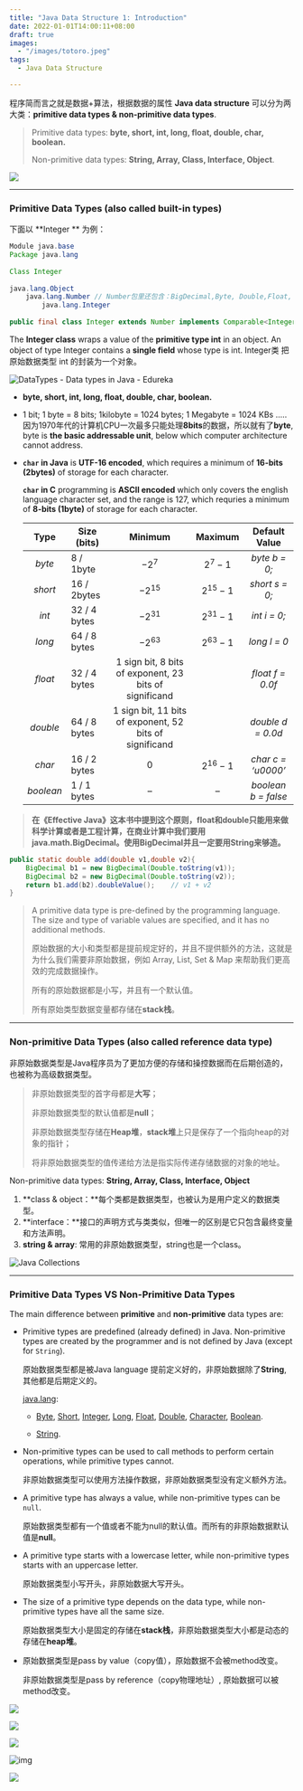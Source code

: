 ```yaml
---
title: "Java Data Structure 1: Introduction"
date: 2022-01-01T14:00:11+08:00
draft: true
images:
  - "/images/totoro.jpeg"
tags: 
  - Java Data Structure

---
```


程序简而言之就是数据+算法，根据数据的属性 **Java data structure** 可以分为两大类：**primitive data types & non-primitive data types**.

> Primitive data types: **byte, short, int, long, float, double, char, boolean.** 
>
> Non-primitive data types: **String, Array, Class, Interface, Object**.

![](https://cdn.jsdelivr.net/gh/daiweinus/blog_pictures/202201041727487.png)

---

### Primitive Data Types (also called built-in types)

下面以 **Integer ** 为例：

```java
Module java.base
Package java.lang
   
Class Integer
  
java.lang.Object
    java.lang.Number // Number包里还包含：BigDecimal,Byte, Double,Float, Integer, Long,Short 等子包
        java.lang.Integer
  
public final class Integer extends Number implements Comparable<Integer>
```

The **Integer class** wraps a value of the **primitive type  int** in an object. An object of type Integer contains a **single field** whose type is int.     Integer类 把原始数据类型 int 的封装为一个对象。



![DataTypes - Data types in Java - Edureka](https://www.edureka.co/blog/wp-content/uploads/2017/04/Primitive_Data_Type.png)



* **byte, short, int, long, float, double, char, boolean.** 

* 1 bit; 1 byte = 8 bits; 1kilobyte = 1024 bytes; 1 Megabyte = 1024 KBs .....因为1970年代的计算机CPU一次最多只能处理**8bits**的数据，所以就有了**byte**, byte is **the basic addressable unit**, below which computer architecture cannot address. 

* **`char` in Java** is **UTF-16 encoded**, which requires a minimum of **16-bits (2bytes)** of storage for each character.

  **`char` in C** programming is **ASCII encoded** which only covers the english language character set, and the range is 127, which requries a minimum of **8-bits (1byte)** of storage for each character.

  |   Type    | Size (bits)  |                         Minimum                         |  Maximum   |    Default Value    |
  | :-------: | ------------ | :-----------------------------------------------------: | :--------: | :-----------------: |
  |  *byte*   | 8 / 1byte    |                         $-2^7$                          |  $2^7-1$   |    *byte b = 0;*    |
  |  *short*  | 16 / 2bytes  |                        $-2^{15}$                        |  $2^15-1$  |   *short s = 0;*    |
  |   *int*   | 32 / 4 bytes |                        $-2^{31}$                        | $2^{31}-1$ |    *int i = 0;*     |
  |  *long*   | 64 / 8 bytes |                        $-2^{63}$                        | $2^{63}-1$ |    *long l = 0*     |
  |  *float*  | 32 / 4 bytes | 1 sign bit, 8 bits of exponent, 23 bits of significand  |            |  *float f = 0.0f*   |
  | *double*  | 64 / 8 bytes | 1 sign bit, 11 bits of exponent, 52 bits of significand |            |  *double d = 0.0d*  |
  |  *char*   | 16 / 2 bytes |                            0                            | $2^{16}-1$ | *char c =  ‘u0000’* |
  | *boolean* | 1 / 1 bytes  |                            –                            |     –      | *boolean b = false* |

> **在《Effective  Java》这本书中提到这个原则，float和double只能用来做科学计算或者是工程计算，在商业计算中我们要用java.math.BigDecimal。使用BigDecimal并且一定要用String来够造。**

```java
public static double add(double v1,double v2){    
    BigDecimal b1 = new BigDecimal(Double.toString(v1));    
    BigDecimal b2 = new BigDecimal(Double.toString(v2));    
    return b1.add(b2).doubleValue();    // v1 + v2
}  
```

> A primitive data type is pre-defined by the programming language. The size and type of variable values are specified, and it has no additional methods.  
>
> 原始数据的大小和类型都是提前规定好的，并且不提供额外的方法，这就是为什么我们需要非原始数据，例如 Array, List, Set & Map 来帮助我们更高效的完成数据操作。
>
> 所有的原始数据都是小写，并且有一个默认值。
>
> 所有原始类型数据变量都存储在**stack栈**。

---

### Non-primitive Data Types (also called reference data type)

非原始数据类型是Java程序员为了更加方便的存储和操控数据而在后期创造的，也被称为高级数据类型。

> 非原始数据类型的首字母都是**大写**；
>
> 非原始数据类型的默认值都是**null**；
>
> 非原始数据类型存储在**Heap堆**，**stack堆**上只是保存了一个指向heap的对象的指针；
>
> 将非原始数据类型的值传递给方法是指实际传递存储数据的对象的地址。

Non-primitive data types: **String, Array, Class, Interface, Object**

1. **class & object：**每个类都是数据类型，也被认为是用户定义的数据类型。
2. **interface：**接口的声明方式与类类似，但唯一的区别是它只包含最终变量和方法声明。
3. **string & array**: 常用的非原始数据类型，string也是一个class。

![Java Collections](https://beginnersbook.com/wp-content/uploads/2013/12/Java-collection-framework-hierarchy.png)





---

### Primitive Data Types VS Non-Primitive Data Types

The main difference between **primitive** and **non-primitive** data types are:

- Primitive types are predefined (already defined) in Java. Non-primitive types are created by the programmer and is not defined by Java (except for `String`). 

  原始数据类型都是被Java language 提前定义好的，非原始数据除了**String**, 其他都是后期定义的。

  

  [java.lang](https://docs.oracle.com/en/java/javase/11/docs/api/java.base/java/lang/package-summary.html): 

  * [Byte](https://docs.oracle.com/en/java/javase/11/docs/api/java.base/java/lang/Byte.html), [Short](https://docs.oracle.com/en/java/javase/11/docs/api/java.base/java/lang/Short.html), [Integer](https://docs.oracle.com/en/java/javase/11/docs/api/java.base/java/lang/Integer.html), [Long](https://docs.oracle.com/en/java/javase/11/docs/api/java.base/java/lang/Long.html), [Float](https://docs.oracle.com/en/java/javase/11/docs/api/java.base/java/lang/Float.html), [Double](https://docs.oracle.com/en/java/javase/11/docs/api/java.base/java/lang/Double.html), [Character](https://docs.oracle.com/en/java/javase/11/docs/api/java.base/java/lang/Character.html), [Boolean](https://docs.oracle.com/en/java/javase/11/docs/api/java.base/java/lang/Boolean.html).

  * [String](https://docs.oracle.com/en/java/javase/11/docs/api/java.base/java/lang/String.html).

    

- Non-primitive types can be used to call methods to perform certain operations, while primitive types cannot. 

  非原始数据类型可以使用方法操作数据，非原始数据类型没有定义额外方法。

- A primitive type has always a value, while non-primitive types can be `null`.

  原始数据类型都有一个值或者不能为null的默认值。而所有的非原始数据默认值是**null**。

- A primitive type starts with a lowercase letter, while non-primitive types starts with an uppercase letter. 

  原始数据类型小写开头，非原始数据大写开头。

- The size of a primitive type depends on the data type, while non-primitive types have all the same size.

  原始数据类型大小是固定的存储在**stack栈**，非原始数据类型大小都是动态的存储在**heap堆**。

- 原始数据类型是pass by value（copy值），原始数据不会被method改变。

  非原始数据类型是pass by reference（copy物理地址）, 原始数据可以被method改变。

![](https://cdn.jsdelivr.net/gh/daiweinus/blog_pictures/202201041845283.png)

![](https://pica.zhimg.com/v2-5dd21bea8b50af177e31351ed0a2ea8d_r.jpg?source=172ae18b)

![](https://static.javatpoint.com/ds/images/ds-introduction.png)

![img](https://img-blog.csdnimg.cn/img_convert/5253e82f78c3e235799fe38bfab6f097.png)

![](https://cdn.jsdelivr.net/gh/daiweinus/blog_pictures/202201111624931.png)